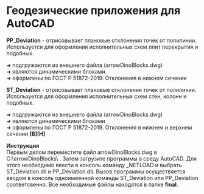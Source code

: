 # Геодезические приложения для **AutoCAD**

**PP_Deviation** - отрисовывает плановые отклонения точек от полилинии. Используется для оформления исполнительных схем плит перекрытия и подобных.

➜ подгружаются из внешнего файла (arrowDinoBlocks.dwg)                
➜ являются динамическими блоками                                    
➜ оформлены по ГОСТ Р 51872-2019. Отклонения в нижнем сечении

**ST_Deviation** - отрисовывает плановые отклонения точек от полилинии. Используется для оформления исполнительных схем стен, колонн и подобных.

➜ подгружаются из внешнего файла (arrowDinoBlocks.dwg)  
➜ являются динамическими блоками  
➜ оформлены по ГОСТ Р 51872-2019. Отклонения в нижнем и верхнем сечении **[В][Н]**

**Инструкция**  
Первым делом переместите файл arrowDinoBlocks.dwg в C:\arrowDinoBlocks\ . Затем загрузите программы в среду AutoCAD. Для этого необходимо ввести в консоль команду _NETLOAD и выбрать ST_Deviation.dll и PP_Deviation.dll.
Вызов программы осуществяется вводом в консоль одноимеенной команды ST_Deviation или PP_Deviation соответсвенно. Все необходимые файлы находятся в папке **final**.
